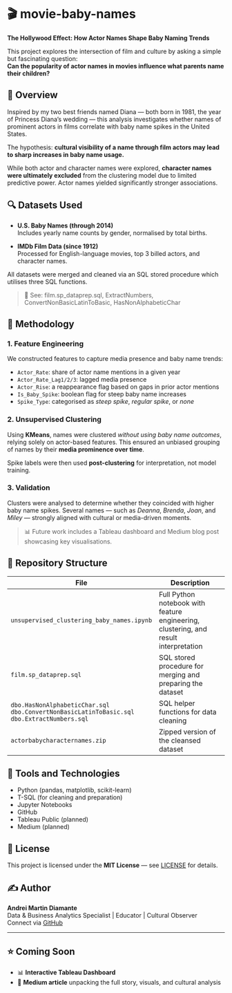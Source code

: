 # 🎬 movie-baby-names

**The Hollywood Effect: How Actor Names Shape Baby Naming Trends**

This project explores the intersection of film and culture by asking a simple but fascinating question:  
**Can the popularity of actor names in movies influence what parents name their children?**

## 📌 Overview

Inspired by my two best friends named Diana — both born in 1981, the year of Princess Diana’s wedding — this analysis investigates whether names of prominent actors in films correlate with baby name spikes in the United States. 

The hypothesis: **cultural visibility of a name through film actors may lead to sharp increases in baby name usage.**

While both actor and character names were explored, **character names were ultimately excluded** from the clustering model due to limited predictive power. Actor names yielded significantly stronger associations.

## 🔍 Datasets Used

- **U.S. Baby Names (through 2014)**  
  Includes yearly name counts by gender, normalised by total births.

- **IMDb Film Data (since 1912)**  
  Processed for English-language movies, top 3 billed actors, and character names.

All datasets were merged and cleaned via an SQL stored procedure which utilises three SQL functions.

> 🔧 See: film.sp_dataprep.sql, ExtractNumbers, ConvertNonBasicLatinToBasic, HasNonAlphabeticChar

## 🧠 Methodology

### 1. **Feature Engineering**
We constructed features to capture media presence and baby name trends:
- `Actor_Rate`: share of actor name mentions in a given year
- `Actor_Rate_Lag1/2/3`: lagged media presence
- `Actor_Rise`: a reappearance flag based on gaps in prior actor mentions
- `Is_Baby_Spike`: boolean flag for steep baby name increases
- `Spike_Type`: categorised as *steep spike*, *regular spike*, or *none*

### 2. **Unsupervised Clustering**
Using **KMeans**, names were clustered *without using baby name outcomes*, relying solely on actor-based features. This ensured an unbiased grouping of names by their **media prominence over time**.

Spike labels were then used **post-clustering** for interpretation, not model training.

### 3. **Validation**
Clusters were analysed to determine whether they coincided with higher baby name spikes. Several names — such as *Deanna*, *Brenda*, *Joan*, and *Miley* — strongly aligned with cultural or media-driven moments.

> 📊 Future work includes a Tableau dashboard and Medium blog post showcasing key visualisations.

## 📂 Repository Structure

| File | Description |
|------|-------------|
| `unsupervised_clustering_baby_names.ipynb` | Full Python notebook with feature engineering, clustering, and result interpretation |
| `film.sp_dataprep.sql` | SQL stored procedure for merging and preparing the dataset |
| `dbo.HasNonAlphabeticChar.sql`<br>`dbo.ConvertNonBasicLatinToBasic.sql`<br>`dbo.ExtractNumbers.sql` | SQL helper functions for data cleaning |
| `actorbabycharacternames.zip` | Zipped version of the cleansed dataset |

## 🔧 Tools and Technologies

- Python (pandas, matplotlib, scikit-learn)
- T-SQL (for cleaning and preparation)
- Jupyter Notebooks
- GitHub
- Tableau Public (planned)
- Medium (planned)

## 🧾 License

This project is licensed under the **MIT License** — see [LICENSE](LICENSE) for details.

## ✍️ Author

**Andrei Martin Diamante**  
Data & Business Analytics Specialist | Educator | Cultural Observer  
Connect via [GitHub](https://github.com/andrei-martin-datadev)

---

## ⭐ Coming Soon

- 📊 **Interactive Tableau Dashboard**
- 📝 **Medium article** unpacking the full story, visuals, and cultural analysis

